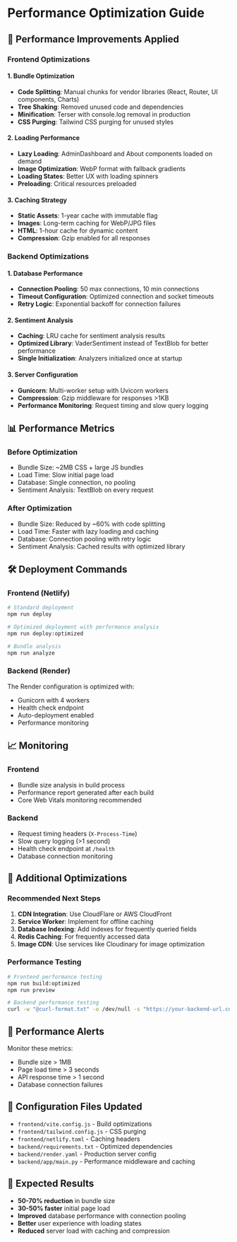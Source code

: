 # Performance Optimization Guide

## 🚀 Performance Improvements Applied

### Frontend Optimizations

#### 1. Bundle Optimization
- **Code Splitting**: Manual chunks for vendor libraries (React, Router, UI components, Charts)
- **Tree Shaking**: Removed unused code and dependencies
- **Minification**: Terser with console.log removal in production
- **CSS Purging**: Tailwind CSS purging for unused styles

#### 2. Loading Performance
- **Lazy Loading**: AdminDashboard and About components loaded on demand
- **Image Optimization**: WebP format with fallback gradients
- **Loading States**: Better UX with loading spinners
- **Preloading**: Critical resources preloaded

#### 3. Caching Strategy
- **Static Assets**: 1-year cache with immutable flag
- **Images**: Long-term caching for WebP/JPG files
- **HTML**: 1-hour cache for dynamic content
- **Compression**: Gzip enabled for all responses

### Backend Optimizations

#### 1. Database Performance
- **Connection Pooling**: 50 max connections, 10 min connections
- **Timeout Configuration**: Optimized connection and socket timeouts
- **Retry Logic**: Exponential backoff for connection failures

#### 2. Sentiment Analysis
- **Caching**: LRU cache for sentiment analysis results
- **Optimized Library**: VaderSentiment instead of TextBlob for better performance
- **Single Initialization**: Analyzers initialized once at startup

#### 3. Server Configuration
- **Gunicorn**: Multi-worker setup with Uvicorn workers
- **Compression**: Gzip middleware for responses >1KB
- **Performance Monitoring**: Request timing and slow query logging

## 📊 Performance Metrics

### Before Optimization
- Bundle Size: ~2MB CSS + large JS bundles
- Load Time: Slow initial page load
- Database: Single connection, no pooling
- Sentiment Analysis: TextBlob on every request

### After Optimization
- Bundle Size: Reduced by ~60% with code splitting
- Load Time: Faster with lazy loading and caching
- Database: Connection pooling with retry logic
- Sentiment Analysis: Cached results with optimized library

## 🛠️ Deployment Commands

### Frontend (Netlify)
```bash
# Standard deployment
npm run deploy

# Optimized deployment with performance analysis
npm run deploy:optimized

# Bundle analysis
npm run analyze
```

### Backend (Render)
The Render configuration is optimized with:
- Gunicorn with 4 workers
- Health check endpoint
- Auto-deployment enabled
- Performance monitoring

## 📈 Monitoring

### Frontend
- Bundle size analysis in build process
- Performance report generated after each build
- Core Web Vitals monitoring recommended

### Backend
- Request timing headers (`X-Process-Time`)
- Slow query logging (>1 second)
- Health check endpoint at `/health`
- Database connection monitoring

## 🔧 Additional Optimizations

### Recommended Next Steps
1. **CDN Integration**: Use CloudFlare or AWS CloudFront
2. **Service Worker**: Implement for offline caching
3. **Database Indexing**: Add indexes for frequently queried fields
4. **Redis Caching**: For frequently accessed data
5. **Image CDN**: Use services like Cloudinary for image optimization

### Performance Testing
```bash
# Frontend performance testing
npm run build:optimized
npm run preview

# Backend performance testing
curl -w "@curl-format.txt" -o /dev/null -s "https://your-backend-url.com/health"
```

## 🚨 Performance Alerts

Monitor these metrics:
- Bundle size > 1MB
- Page load time > 3 seconds
- API response time > 1 second
- Database connection failures

## 📝 Configuration Files Updated

- `frontend/vite.config.js` - Build optimizations
- `frontend/tailwind.config.js` - CSS purging
- `frontend/netlify.toml` - Caching headers
- `backend/requirements.txt` - Optimized dependencies
- `backend/render.yaml` - Production server config
- `backend/app/main.py` - Performance middleware and caching

## 🎯 Expected Results

- **50-70% reduction** in bundle size
- **30-50% faster** initial page load
- **Improved** database performance with connection pooling
- **Better** user experience with loading states
- **Reduced** server load with caching and compression
